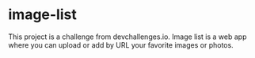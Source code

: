 # image-list
This project is a challenge from devchallenges.io. Image list is a web app where you can upload or add by URL your favorite images or photos.
